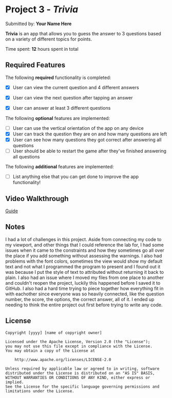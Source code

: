 # Project 3 - *Trivia*

Submitted by: **Your Name Here**

**Trivia** is an app that allows you to guess the answer to 3 questions based on a variety of different topics for points.

Time spent: **12** hours spent in total

## Required Features

The following **required** functionality is completed:

- [X] User can view the current question and 4 different answers
- [X] User can view the next question after tapping an answer
- [X] User can answer at least 3 different questions


The following **optional** features are implemented:

- [ ] User can use the vertical orientation of the app on any device
- [X] User can track the question they are on and how many questions are left
- [X] User can see how many questions they got correct after answering all questions
- [ ] User should be able to restart the game after they've finished answering all questions

The following **additional** features are implemented:

- [ ] List anything else that you can get done to improve the app functionality!

## Video Walkthrough

[Guide](https://drive.google.com/file/d/1h4fwy9uGkMQgTvPwYi-dr-oTDdInxSO7/view?usp=sharing) 

## Notes

I had a lot of challenges in this project. Aside from connecting my code to my viewport, and other things that I could reference the lab for, I had some issues when it came to the constraints and how they sometimes go all over the place if you add something without assessing the warnings. I also had problems with the font colors, sometimes the view would show my default text and not what I programmed the program to present and I found out it was because I put the style of text to attributed without returning it back to plain. I also had an issue where I moved my files from one place to another and couldn't reopen the project, luckily this happened before I saved it to GitHub. I also had a hard time trying to piece together how everything fit in with eachother since everyone was so heavily connected, like the question number, the score, the options, the correct answer, all of it. I ended up needing to think the entire project out first before trying to write any code. 
## License

    Copyright [yyyy] [name of copyright owner]

    Licensed under the Apache License, Version 2.0 (the "License");
    you may not use this file except in compliance with the License.
    You may obtain a copy of the License at

        http://www.apache.org/licenses/LICENSE-2.0

    Unless required by applicable law or agreed to in writing, software
    distributed under the License is distributed on an "AS IS" BASIS,
    WITHOUT WARRANTIES OR CONDITIONS OF ANY KIND, either express or implied.
    See the License for the specific language governing permissions and
    limitations under the License.
